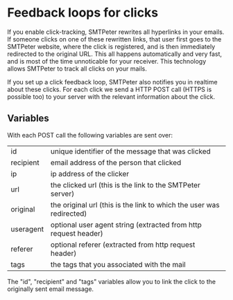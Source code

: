 # Feedback loops for clicks

If you enable click-tracking, SMTPeter rewrites all hyperlinks in your emails.
If someone clicks on one of these rewritten links, that user first goes to
the SMTPeter website, where the click is registered, and is then immediately
redirected to the original URL. This all happens automatically and very fast, 
and is most of the time unnoticable for your receiver. This technology
allows SMTPeter to track all clicks on your mails.

If you set up a click feedback loop, SMTPeter also notifies you in realtime
about these clicks. For each click we send a HTTP POST call (HTTPS is possible 
too) to your server with the relevant information about the click.


## Variables

With each POST call the following variables are sent over:

<table>
    <tr>
        <td>id</td>
        <td>unique identifier of the message that was clicked</td>
    </tr>
    <tr>
        <td>recipient</td>
        <td>email address of the person that clicked</td>
    </tr>
    <tr>
        <td>ip</td>
        <td>ip address of the clicker</td>
    </tr>
    <tr>
        <td>url</td>
        <td>the clicked url (this is the link to the SMTPeter server)</td>
    </tr>
    <tr>
        <td>original</td>
        <td>the original url (this is the link to which the user was redirected)</td>
    </tr>
    <tr>
        <td>useragent</td>
        <td>optional user agent string (extracted from http request header)</td>
    </tr>
    <tr>
        <td>referer</td>
        <td>optional referer (extracted from http request header)</td>
    </tr>
    <tr>
        <td>tags</td>
        <td>the tags that you associated with the mail</td>
    </tr>
</table>

The "id", "recipient" and "tags" variables allow you to link the click to the 
originally sent email message.
